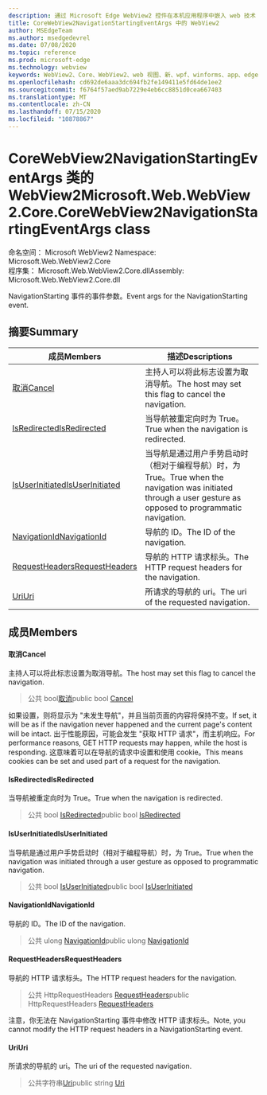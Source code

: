 ```yaml
---
description: 通过 Microsoft Edge WebView2 控件在本机应用程序中嵌入 web 技术（HTML、CSS 和 JavaScript）
title: CoreWebView2NavigationStartingEventArgs 中的 WebView2
author: MSEdgeTeam
ms.author: msedgedevrel
ms.date: 07/08/2020
ms.topic: reference
ms.prod: microsoft-edge
ms.technology: webview
keywords: WebView2、Core、WebView2、web 视图、新、wpf、winforms、app、edge、CoreWebView2、CoreWebView2Controller、浏览器控件、边缘 html、、浏览器控件、边缘 html、WebView2
ms.openlocfilehash: cd692de6aaa3dc694fb2fe149411e5fd64de1ee2
ms.sourcegitcommit: f6764f57aed9ab7229e4eb6cc8851d0cea667403
ms.translationtype: MT
ms.contentlocale: zh-CN
ms.lasthandoff: 07/15/2020
ms.locfileid: "10878867"
---
```

# <span data-ttu-id="a42f5-104">CoreWebView2NavigationStartingEventArgs 类的 WebView2</span><span class="sxs-lookup"><span data-stu-id="a42f5-104">Microsoft.Web.WebView2.Core.CoreWebView2NavigationStartingEventArgs class</span></span> 

<span data-ttu-id="a42f5-105">命名空间： Microsoft WebView2 </span><span class="sxs-lookup"><span data-stu-id="a42f5-105">Namespace: Microsoft.Web.WebView2.Core</span></span>\
<span data-ttu-id="a42f5-106">程序集： Microsoft.Web.WebView2.Core.dll</span><span class="sxs-lookup"><span data-stu-id="a42f5-106">Assembly: Microsoft.Web.WebView2.Core.dll</span></span>

<span data-ttu-id="a42f5-107">NavigationStarting 事件的事件参数。</span><span class="sxs-lookup"><span data-stu-id="a42f5-107">Event args for the NavigationStarting event.</span></span>

## <span data-ttu-id="a42f5-108">摘要</span><span class="sxs-lookup"><span data-stu-id="a42f5-108">Summary</span></span>

 <span data-ttu-id="a42f5-109">成员</span><span class="sxs-lookup"><span data-stu-id="a42f5-109">Members</span></span>                        | <span data-ttu-id="a42f5-110">描述</span><span class="sxs-lookup"><span data-stu-id="a42f5-110">Descriptions</span></span>
--------------------------------|---------------------------------------------
[<span data-ttu-id="a42f5-111">取消</span><span class="sxs-lookup"><span data-stu-id="a42f5-111">Cancel</span></span>](#cancel) | <span data-ttu-id="a42f5-112">主持人可以将此标志设置为取消导航。</span><span class="sxs-lookup"><span data-stu-id="a42f5-112">The host may set this flag to cancel the navigation.</span></span>
[<span data-ttu-id="a42f5-113">IsRedirected</span><span class="sxs-lookup"><span data-stu-id="a42f5-113">IsRedirected</span></span>](#isredirected) | <span data-ttu-id="a42f5-114">当导航被重定向时为 True。</span><span class="sxs-lookup"><span data-stu-id="a42f5-114">True when the navigation is redirected.</span></span>
[<span data-ttu-id="a42f5-115">IsUserInitiated</span><span class="sxs-lookup"><span data-stu-id="a42f5-115">IsUserInitiated</span></span>](#isuserinitiated) | <span data-ttu-id="a42f5-116">当导航是通过用户手势启动时（相对于编程导航）时，为 True。</span><span class="sxs-lookup"><span data-stu-id="a42f5-116">True when the navigation was initiated through a user gesture as opposed to programmatic navigation.</span></span>
[<span data-ttu-id="a42f5-117">NavigationId</span><span class="sxs-lookup"><span data-stu-id="a42f5-117">NavigationId</span></span>](#navigationid) | <span data-ttu-id="a42f5-118">导航的 ID。</span><span class="sxs-lookup"><span data-stu-id="a42f5-118">The ID of the navigation.</span></span>
[<span data-ttu-id="a42f5-119">RequestHeaders</span><span class="sxs-lookup"><span data-stu-id="a42f5-119">RequestHeaders</span></span>](#requestheaders) | <span data-ttu-id="a42f5-120">导航的 HTTP 请求标头。</span><span class="sxs-lookup"><span data-stu-id="a42f5-120">The HTTP request headers for the navigation.</span></span>
[<span data-ttu-id="a42f5-121">Uri</span><span class="sxs-lookup"><span data-stu-id="a42f5-121">Uri</span></span>](#uri) | <span data-ttu-id="a42f5-122">所请求的导航的 uri。</span><span class="sxs-lookup"><span data-stu-id="a42f5-122">The uri of the requested navigation.</span></span>

## <span data-ttu-id="a42f5-123">成员</span><span class="sxs-lookup"><span data-stu-id="a42f5-123">Members</span></span>

#### <span data-ttu-id="a42f5-124">取消</span><span class="sxs-lookup"><span data-stu-id="a42f5-124">Cancel</span></span> 

<span data-ttu-id="a42f5-125">主持人可以将此标志设置为取消导航。</span><span class="sxs-lookup"><span data-stu-id="a42f5-125">The host may set this flag to cancel the navigation.</span></span>

> <span data-ttu-id="a42f5-126">公共 bool[取消](#cancel)</span><span class="sxs-lookup"><span data-stu-id="a42f5-126">public bool [Cancel](#cancel)</span></span>

<span data-ttu-id="a42f5-127">如果设置，则将显示为 "未发生导航"，并且当前页面的内容将保持不变。</span><span class="sxs-lookup"><span data-stu-id="a42f5-127">If set, it will be as if the navigation never happened and the current page's content will be intact.</span></span> <span data-ttu-id="a42f5-128">出于性能原因，可能会发生 "获取 HTTP 请求"，而主机响应。</span><span class="sxs-lookup"><span data-stu-id="a42f5-128">For performance reasons, GET HTTP requests may happen, while the host is responding.</span></span> <span data-ttu-id="a42f5-129">这意味着可以在导航的请求中设置和使用 cookie。</span><span class="sxs-lookup"><span data-stu-id="a42f5-129">This means cookies can be set and used part of a request for the navigation.</span></span>

#### <span data-ttu-id="a42f5-130">IsRedirected</span><span class="sxs-lookup"><span data-stu-id="a42f5-130">IsRedirected</span></span> 

<span data-ttu-id="a42f5-131">当导航被重定向时为 True。</span><span class="sxs-lookup"><span data-stu-id="a42f5-131">True when the navigation is redirected.</span></span>

> <span data-ttu-id="a42f5-132">公共 bool [IsRedirected](#isredirected)</span><span class="sxs-lookup"><span data-stu-id="a42f5-132">public bool [IsRedirected](#isredirected)</span></span>

#### <span data-ttu-id="a42f5-133">IsUserInitiated</span><span class="sxs-lookup"><span data-stu-id="a42f5-133">IsUserInitiated</span></span> 

<span data-ttu-id="a42f5-134">当导航是通过用户手势启动时（相对于编程导航）时，为 True。</span><span class="sxs-lookup"><span data-stu-id="a42f5-134">True when the navigation was initiated through a user gesture as opposed to programmatic navigation.</span></span>

> <span data-ttu-id="a42f5-135">公共 bool [IsUserInitiated](#isuserinitiated)</span><span class="sxs-lookup"><span data-stu-id="a42f5-135">public bool [IsUserInitiated](#isuserinitiated)</span></span>

#### <span data-ttu-id="a42f5-136">NavigationId</span><span class="sxs-lookup"><span data-stu-id="a42f5-136">NavigationId</span></span> 

<span data-ttu-id="a42f5-137">导航的 ID。</span><span class="sxs-lookup"><span data-stu-id="a42f5-137">The ID of the navigation.</span></span>

> <span data-ttu-id="a42f5-138">公共 ulong [NavigationId](#navigationid)</span><span class="sxs-lookup"><span data-stu-id="a42f5-138">public ulong [NavigationId](#navigationid)</span></span>

#### <span data-ttu-id="a42f5-139">RequestHeaders</span><span class="sxs-lookup"><span data-stu-id="a42f5-139">RequestHeaders</span></span> 

<span data-ttu-id="a42f5-140">导航的 HTTP 请求标头。</span><span class="sxs-lookup"><span data-stu-id="a42f5-140">The HTTP request headers for the navigation.</span></span>

> <span data-ttu-id="a42f5-141">公共 HttpRequestHeaders [RequestHeaders](#requestheaders)</span><span class="sxs-lookup"><span data-stu-id="a42f5-141">public HttpRequestHeaders [RequestHeaders](#requestheaders)</span></span>

<span data-ttu-id="a42f5-142">注意，你无法在 NavigationStarting 事件中修改 HTTP 请求标头。</span><span class="sxs-lookup"><span data-stu-id="a42f5-142">Note, you cannot modify the HTTP request headers in a NavigationStarting event.</span></span>

#### <span data-ttu-id="a42f5-143">Uri</span><span class="sxs-lookup"><span data-stu-id="a42f5-143">Uri</span></span> 

<span data-ttu-id="a42f5-144">所请求的导航的 uri。</span><span class="sxs-lookup"><span data-stu-id="a42f5-144">The uri of the requested navigation.</span></span>

> <span data-ttu-id="a42f5-145">公共字符串[Uri](#uri)</span><span class="sxs-lookup"><span data-stu-id="a42f5-145">public string [Uri](#uri)</span></span>

